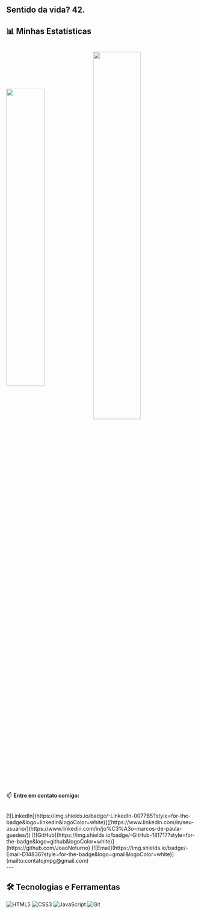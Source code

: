 Sentido da vida? 42.
---
## 📊 **Minhas Estatísticas**
<div style="display: inline_block"><br>
  <img align="center" width="45%" src="https://github-readme-stats.vercel.app/api/top-langs/?username=JoaoNoturno&layout=compact&theme=dracula">
  <img align="center" width="50%" src="https://github-readme-stats.vercel.app/api?username=JoaoNoturno&show_icons=true&theme=dracula">
</div>
   
📫 **Entre em contato comigo:**  
<div style="display: inline_block"><br>
  [![LinkedIn](https://img.shields.io/badge/-LinkedIn-0077B5?style=for-the-badge&logo=linkedin&logoColor=white)]([https://www.linkedin.com/in/seu-usuario/](https://www.linkedin.com/in/jo%C3%A3o-marcos-de-paula-guedes/))  
  [![GitHub](https://img.shields.io/badge/-GitHub-181717?style=for-the-badge&logo=github&logoColor=white)](https://github.com/JoaoNoturno)  
  [![Email](https://img.shields.io/badge/-Email-D14836?style=for-the-badge&logo=gmail&logoColor=white)](mailto:contatojmpg@gmail.com)  
</div>
---

## 🛠 **Tecnologias e Ferramentas**
![HTML5](https://img.shields.io/badge/-HTML5-E34F26?style=flat-square&logo=html5&logoColor=white)
![CSS3](https://img.shields.io/badge/-CSS3-1572B6?style=flat-square&logo=css3)
![JavaScript](https://img.shields.io/badge/-JavaScript-F7DF1E?style=flat-square&logo=javascript&logoColor=black)
![Git](https://img.shields.io/badge/-Git-F05032?style=flat-square&logo=git&logoColor=white)

